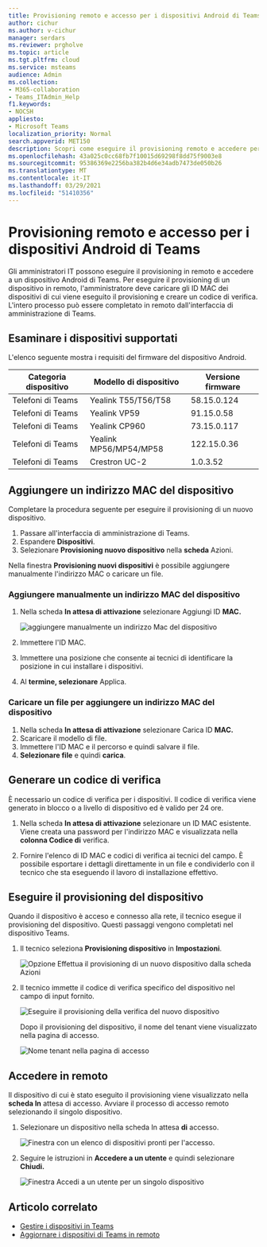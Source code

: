 ```yaml
---
title: Provisioning remoto e accesso per i dispositivi Android di Teams
author: cichur
ms.author: v-cichur
manager: serdars
ms.reviewer: prgholve
ms.topic: article
ms.tgt.pltfrm: cloud
ms.service: msteams
audience: Admin
ms.collection:
- M365-collaboration
- Teams_ITAdmin_Help
f1.keywords:
- NOCSH
appliesto:
- Microsoft Teams
localization_priority: Normal
search.appverid: MET150
description: Scopri come eseguire il provisioning remoto e accedere per i dispositivi Android di Teams
ms.openlocfilehash: 43a025c0cc68fb7f10015d69298f8dd75f9003e8
ms.sourcegitcommit: 95386369e2256ba382b4d6e34adb7473de050b26
ms.translationtype: MT
ms.contentlocale: it-IT
ms.lasthandoff: 03/29/2021
ms.locfileid: "51410356"
---
```

# <a name="remote-provisioning-and-sign-in-for-teams-android-devices"></a>Provisioning remoto e accesso per i dispositivi Android di Teams

Gli amministratori IT possono eseguire il provisioning in remoto e accedere a un dispositivo Android di Teams. Per eseguire il provisioning di un dispositivo in remoto, l'amministratore deve caricare gli ID MAC dei dispositivi di cui viene eseguito il provisioning e creare un codice di verifica. L'intero processo può essere completato in remoto dall'interfaccia di amministrazione di Teams.

## <a name="review-the-supported-devices"></a>Esaminare i dispositivi supportati

L'elenco seguente mostra i requisiti del firmware del dispositivo Android.

|Categoria dispositivo|Modello di dispositivo|Versione firmware|
|-|-|-|
|Telefoni di Teams|Yealink T55/T56/T58|58.15.0.124|
|Telefoni di Teams|Yealink VP59|91.15.0.58|
|Telefoni di Teams|Yealink CP960|73.15.0.117|
|Telefoni di Teams|Yealink MP56/MP54/MP58|122.15.0.36|
|Telefoni di Teams|Crestron UC-2|1.0.3.52|

## <a name="add-a-device-mac-address"></a>Aggiungere un indirizzo MAC del dispositivo

Completare la procedura seguente per eseguire il provisioning di un nuovo dispositivo.

1. Passare all'interfaccia di amministrazione di Teams.
2. Espandere **Dispositivi**.
3. Selezionare **Provisioning nuovo dispositivo** nella **scheda** Azioni.

Nella finestra **Provisioning nuovi dispositivi** è possibile aggiungere manualmente l'indirizzo MAC o caricare un file.

### <a name="manually-add-a-device-mac-address"></a>Aggiungere manualmente un indirizzo MAC del dispositivo

1. Nella scheda **In attesa di attivazione** selezionare Aggiungi ID **MAC.**

   ![aggiungere manualmente un indirizzo Mac del dispositivo](../media/remote-provision-6.png)

1. Immettere l'ID MAC.
1. Immettere una posizione che consente ai tecnici di identificare la posizione in cui installare i dispositivi.
1. Al **termine, selezionare** Applica.

### <a name="upload-a-file-to-add-a-device-mac-address"></a>Caricare un file per aggiungere un indirizzo MAC del dispositivo

1. Nella scheda **In attesa di attivazione** selezionare Carica ID **MAC.**
2. Scaricare il modello di file.
3. Immettere l'ID MAC e il percorso e quindi salvare il file.
4. **Selezionare file** e quindi **carica**.

## <a name="generate-a-verification-code"></a>Generare un codice di verifica

È necessario un codice di verifica per i dispositivi. Il codice di verifica viene generato in blocco o a livello di dispositivo ed è valido per 24 ore.

1. Nella scheda **In attesa di attivazione** selezionare un ID MAC esistente.
   Viene creata una password per l'indirizzo MAC e visualizzata nella **colonna Codice di** verifica.

2. Fornire l'elenco di ID MAC e codici di verifica ai tecnici del campo. È possibile esportare i dettagli direttamente in un file e condividerlo con il tecnico che sta eseguendo il lavoro di installazione effettivo.

## <a name="provision-the-device"></a>Eseguire il provisioning del dispositivo

Quando il dispositivo è acceso e connesso alla rete, il tecnico esegue il provisioning del dispositivo. Questi passaggi vengono completati nel dispositivo Teams.

1. Il tecnico seleziona **Provisioning dispositivo** in **Impostazioni**.  

   ![Opzione Effettua il provisioning di un nuovo dispositivo dalla scheda Azioni](../media/provision-device1.png)
  
2. Il tecnico immette il codice di verifica specifico del dispositivo nel campo di input fornito.

   ![Eseguire il provisioning della verifica del nuovo dispositivo](../media/provision-device-verification1.png)

   Dopo il provisioning del dispositivo, il nome del tenant viene visualizzato nella pagina di accesso.

   ![Nome tenant nella pagina di accesso](../media/provision-code.png)

## <a name="sign-in-remotely"></a>Accedere in remoto

Il dispositivo di cui è stato eseguito il provisioning viene visualizzato nella **scheda In** attesa di accesso. Avviare il processo di accesso remoto selezionando il singolo dispositivo.

1. Selezionare un dispositivo nella scheda In attesa **di** accesso.

   ![Finestra con un elenco di dispositivi pronti per l'accesso.](../media/remote-device1.png)

2. Seguire le istruzioni in **Accedere a un utente** e quindi selezionare **Chiudi.**

   ![Finestra Accedi a un utente per un singolo dispositivo](../media/sign-in-user.png)

## <a name="related-article"></a>Articolo correlato

- [Gestire i dispositivi in Teams](device-management.md)
- [Aggiornare i dispositivi di Teams in remoto](remote-update.md)
